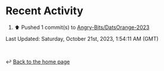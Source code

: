 # Recent Activity

<!--RECENT_ACTIVITY:start-->
1. ⬆️ Pushed 1 commit(s) to [Angry-Bits/DatsOrange-2023](https://github.com/Angry-Bits/DatsOrange-2023)<br>
<!--RECENT_ACTIVITY:end-->

<!--RECENT_ACTIVITY:last_update-->
Last Updated: Saturday, October 21st, 2023, 1:54:11 AM (GMT)
<!--RECENT_ACTIVITY:last_update_end-->

<br>

↩️ [Back to the home page](/README.md)
